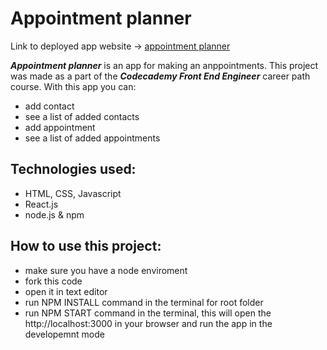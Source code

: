 # Appointment planner

Link to deployed app website -> [appointment planner](https://appointment-planner-kmachnik.netlify.app/contacts)

**_Appointment planner_** is an app for making an anppointments. This project was made as a part of the **_Codecademy Front End Engineer_** career path course.
With this app you can:

- add contact
- see a list of added contacts
- add appointment
- see a list of added appointments

## Technologies used:

- HTML, CSS, Javascript
- React.js
- node.js & npm

## How to use this project:

- make sure you have a node enviroment
- fork this code
- open it in text editor
- run NPM INSTALL command in the terminal for root folder
- run NPM START command in the terminal, this will open the http://localhost:3000 in your browser and run the app in the developemnt mode
